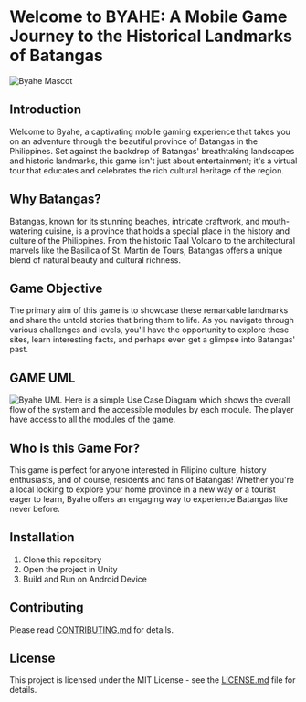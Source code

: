 # Welcome to BYAHE: A Mobile Game Journey to the Historical Landmarks of Batangas
![Byahe Mascot](https://i.imgur.com/VQsxnnO.png)
## Introduction
Welcome to Byahe, a captivating mobile gaming experience that takes you on an adventure through the beautiful province of Batangas in the Philippines. Set against the backdrop of Batangas' breathtaking landscapes and historic landmarks, this game isn't just about entertainment; it's a virtual tour that educates and celebrates the rich cultural heritage of the region.

## Why Batangas?
Batangas, known for its stunning beaches, intricate craftwork, and mouth-watering cuisine, is a province that holds a special place in the history and culture of the Philippines. From the historic Taal Volcano to the architectural marvels like the Basilica of St. Martin de Tours, Batangas offers a unique blend of natural beauty and cultural richness.

## Game Objective
The primary aim of this game is to showcase these remarkable landmarks and share the untold stories that bring them to life. As you navigate through various challenges and levels, you'll have the opportunity to explore these sites, learn interesting facts, and perhaps even get a glimpse into Batangas' past.

## GAME UML
![Byahe UML](https://i.imgur.com/OgVmXL5.png)
Here is a simple Use Case Diagram which shows the overall flow of the system and the accessible modules by each module. The player have access to all the modules of the game.

## Who is this Game For?
This game is perfect for anyone interested in Filipino culture, history enthusiasts, and of course, residents and fans of Batangas! Whether you're a local looking to explore your home province in a new way or a tourist eager to learn, Byahe offers an engaging way to experience Batangas like never before.

## Installation
1. Clone this repository
2. Open the project in Unity
3. Build and Run on Android Device

## Contributing
Please read [CONTRIBUTING.md](CONTRIBUTING.md) for details.

## License
This project is licensed under the MIT License - see the [LICENSE.md](LICENSE.md) file for details.
